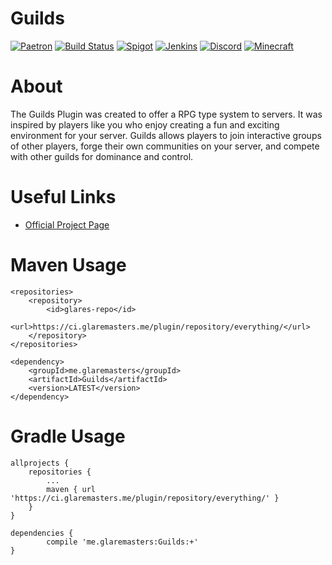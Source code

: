 # Guilds
[![Paetron](https://img.shields.io/badge/Patreon-subscribe-lightblue.svg)](https://www.patreon.com/GlareMasters)
[![Build Status](https://travis-ci.org/darbyjack/Guilds-Plugin.svg?branch=dev%2F2.0)](https://travis-ci.org/darbyjack/Guilds-Plugin) [![Spigot](https://img.shields.io/badge/Spigot-Project%20Page-orange.svg)](https://www.spigotmc.org/resources/guilds.48920/) [![Jenkins](https://img.shields.io/badge/Jenkins-Development%20Builds-blue.svg)](https://ci.glaremasters.me/job/Guilds/) [![Discord](https://img.shields.io/discord/272126301010264064.svg)](https://glaremasters.me/discord) [![Minecraft](https://img.shields.io/badge/Minecraft-1.7--1.13.2-red.svg)]()

# About
The Guilds Plugin was created to offer a RPG type system to servers. It was inspired by players like you who enjoy creating a fun and exciting environment for your server. Guilds allows players to join interactive groups of other players, forge their own communities on your server, and compete with other guilds for dominance and control.

# Useful Links

- [Official Project Page](https://www.spigotmc.org/resources/guilds.48920/)

# Maven Usage

	<repositories>
		<repository>
		    <id>glares-repo</id>
		    <url>https://ci.glaremasters.me/plugin/repository/everything/</url>
		</repository>
	</repositories>
  
  	<dependency>
	    <groupId>me.glaremasters</groupId>
	    <artifactId>Guilds</artifactId>
	    <version>LATEST</version>
	</dependency>
  
  # Gradle Usage
  
  	allprojects {
		repositories {
			...
			maven { url 'https://ci.glaremasters.me/plugin/repository/everything/' }
		}
	}
  
  	dependencies {
	        compile 'me.glaremasters:Guilds:+'
	}
